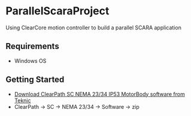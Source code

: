 # ParallelScaraProject
Using ClearCore motion controller to build a parallel SCARA application

## Requirements
- Windows OS

## Getting Started
- [Download ClearPath SC NEMA 23/34 IP53 MotorBody software from Teknic](https://www.teknic.com/downloads/)
- ClearPath -> SC -> NEMA 23/34 -> Software -> zip